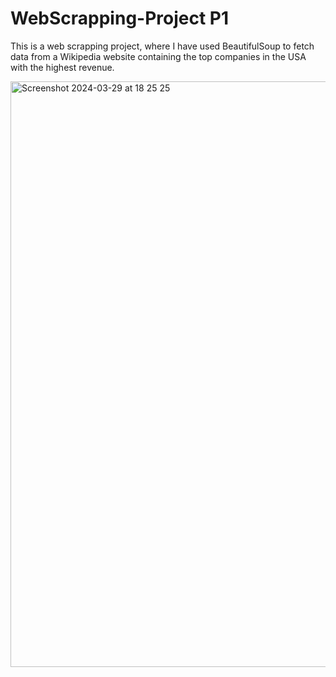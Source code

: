 # WebScrapping-Project P1

This is a web scrapping project, where I have used BeautifulSoup to fetch data from a Wikipedia website containing the top companies in the USA with the highest revenue.

<img width="937" alt="Screenshot 2024-03-29 at 18 25 25" src="https://github.com/BidhuKar/WebScrapping-Project/assets/26342171/af2b036c-928c-4fdf-8dba-7a8e7c5e9412">







